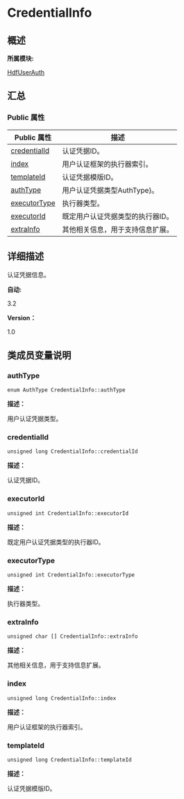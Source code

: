 # CredentialInfo


## **概述**

**所属模块:**

[HdfUserAuth](_hdf_user_auth.md)


## **汇总**


### Public 属性

  | Public&nbsp;属性 | 描述 | 
| -------- | -------- |
| [credentialId](#credentialid) | 认证凭据ID。 | 
| [index](#index) | 用户认证框架的执行器索引。 | 
| [templateId](#templateid) | 认证凭据模版ID。 | 
| [authType](#authtype) | 用户认证凭据类型AuthType}。 | 
| [executorType](#executortype) | 执行器类型。 | 
| [executorId](#executorid) | 既定用户认证凭据类型的执行器ID。 | 
| [extraInfo](#extrainfo) | 其他相关信息，用于支持信息扩展。 | 


## **详细描述**

认证凭据信息。

**自动:**

3.2

**Version：**

1.0


## **类成员变量说明**


### authType

  
```
enum AuthType CredentialInfo::authType
```

**描述：**

用户认证凭据类型。


### credentialId

  
```
unsigned long CredentialInfo::credentialId
```

**描述：**

认证凭据ID。


### executorId

  
```
unsigned int CredentialInfo::executorId
```

**描述：**

既定用户认证凭据类型的执行器ID。


### executorType

  
```
unsigned int CredentialInfo::executorType
```

**描述：**

执行器类型。


### extraInfo

  
```
unsigned char [] CredentialInfo::extraInfo
```

**描述：**

其他相关信息，用于支持信息扩展。


### index

  
```
unsigned long CredentialInfo::index
```

**描述：**

用户认证框架的执行器索引。


### templateId

  
```
unsigned long CredentialInfo::templateId
```

**描述：**

认证凭据模版ID。
